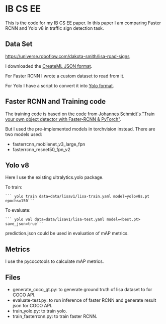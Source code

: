 # IB CS EE
This is the code for my IB CS EE paper. In this paper I am comparing Faster RCNN and Yolo v8 in traffic sign detection task.

## Data Set
https://universe.roboflow.com/dakota-smith/lisa-road-signs

I downloaded the [CreateML JSON format](https://roboflow.com/formats/createml-json). 

For Faster RCNN I wrote a custom dataset to read from it. 

For Yolo I have a script to convert it into [Yolo format](https://docs.ultralytics.com/datasets/detect/).

## Faster RCNN and Training code
The training code is based on [the code](https://github.com/johschmidt42/PyTorch-Object-Detection-Faster-RCNN-Tutorial) from [Johannes Schmidt's "Train your own object detector with Faster-RCNN & PyTorch"](https://johschmidt42.medium.com/train-your-own-object-detector-with-faster-rcnn-pytorch-8d3c759cfc70).

But I used the pre-implemented models in torchvision instead. There are two models used:
- fasterrcnn_mobilenet_v3_large_fpn
- fasterrcnn_resnet50_fpn_v2

## Yolo v8
Here I use the existing ultralytics.yolo package.

To train:

    ``` yolo train data=data/lisav1/lisa-train.yaml model=yolov8s.pt epochs=150```

To evaluate:

    ``` yolo val data=data/lisav1/lisa-test.yaml model=<best.pt> save_json=true```

prediction.json could be used in evaluation of mAP metrics.

## Metrics
I use the pycocotools to calculate mAP metrics.

## Files
- generate_coco_gt.py: to generate ground truth of lisa dataset to for COCO API.
- evaluate-test.py: to run inference of faster RCNN and generate result json for COCO API.
- train_yolo.py: to train yolo.
- train_fasterrcnn.py: to train faster RCNN.
